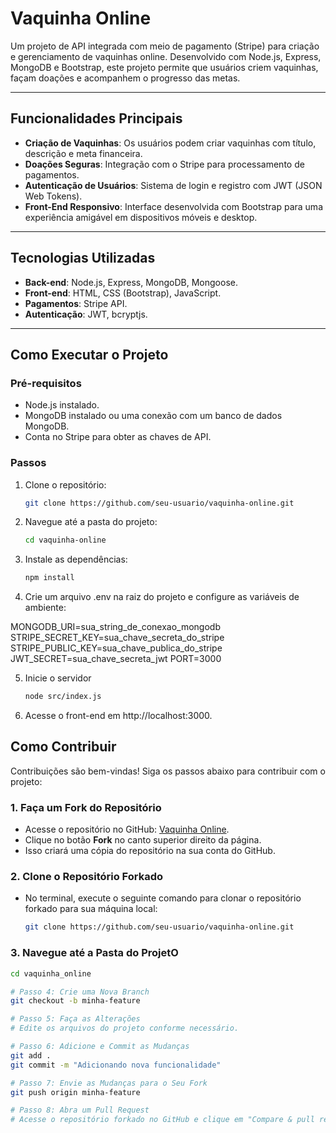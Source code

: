 # Vaquinha Online

Um projeto de API integrada com meio de pagamento (Stripe) para criação e gerenciamento de vaquinhas online. Desenvolvido com Node.js, Express, MongoDB e Bootstrap, este projeto permite que usuários criem vaquinhas, façam doações e acompanhem o progresso das metas.

---

## Funcionalidades Principais

- **Criação de Vaquinhas**: Os usuários podem criar vaquinhas com título, descrição e meta financeira.
- **Doações Seguras**: Integração com o Stripe para processamento de pagamentos.
- **Autenticação de Usuários**: Sistema de login e registro com JWT (JSON Web Tokens).
- **Front-End Responsivo**: Interface desenvolvida com Bootstrap para uma experiência amigável em dispositivos móveis e desktop.

---

## Tecnologias Utilizadas

- **Back-end**: Node.js, Express, MongoDB, Mongoose.
- **Front-end**: HTML, CSS (Bootstrap), JavaScript.
- **Pagamentos**: Stripe API.
- **Autenticação**: JWT, bcryptjs.

---

## Como Executar o Projeto

### Pré-requisitos

- Node.js instalado.
- MongoDB instalado ou uma conexão com um banco de dados MongoDB.
- Conta no Stripe para obter as chaves de API.

### Passos

1. Clone o repositório:
   ```bash
   git clone https://github.com/seu-usuario/vaquinha-online.git

2. Navegue até a pasta do projeto:
    ```bash
    cd vaquinha-online
3. Instale as dependências:
    ```bash
    npm install
4. Crie um arquivo .env na raiz do projeto e configure as variáveis de ambiente:
  
MONGODB_URI=sua_string_de_conexao_mongodb
STRIPE_SECRET_KEY=sua_chave_secreta_do_stripe
STRIPE_PUBLIC_KEY=sua_chave_publica_do_stripe
JWT_SECRET=sua_chave_secreta_jwt
PORT=3000

5. Inicie o servidor
    ```bash
    node src/index.js
6. Acesse o front-end em http://localhost:3000.

## Como Contribuir

Contribuições são bem-vindas! Siga os passos abaixo para contribuir com o projeto:

### 1. Faça um Fork do Repositório
- Acesse o repositório no GitHub: [Vaquinha Online](https://github.com/seu-usuario/vaquinha-online).
- Clique no botão **Fork** no canto superior direito da página.
- Isso criará uma cópia do repositório na sua conta do GitHub.

### 2. Clone o Repositório Forkado
- No terminal, execute o seguinte comando para clonar o repositório forkado para sua máquina local:
  ```bash
  git clone https://github.com/seu-usuario/vaquinha-online.git

### 3. Navegue até a Pasta do ProjetO
```bash
cd vaquinha_online

# Passo 4: Crie uma Nova Branch
git checkout -b minha-feature

# Passo 5: Faça as Alterações
# Edite os arquivos do projeto conforme necessário.

# Passo 6: Adicione e Commit as Mudanças
git add .
git commit -m "Adicionando nova funcionalidade"

# Passo 7: Envie as Mudanças para o Seu Fork
git push origin minha-feature

# Passo 8: Abra um Pull Request
# Acesse o repositório forkado no GitHub e clique em "Compare & pull request".




